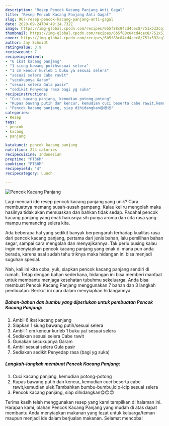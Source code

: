 ```yaml
---
description: "Resep Pencok Kacang Panjang Anti Gagal"
title: "Resep Pencok Kacang Panjang Anti Gagal"
slug: 967-resep-pencok-kacang-panjang-anti-gagal
date: 2020-09-24T04:49:24.732Z
image: https://img-global.cpcdn.com/recipes/6b5f88c84cd4cec8/751x532cq70/pencok-kacang-panjang-foto-resep-utama.jpg
thumbnail: https://img-global.cpcdn.com/recipes/6b5f88c84cd4cec8/751x532cq70/pencok-kacang-panjang-foto-resep-utama.jpg
cover: https://img-global.cpcdn.com/recipes/6b5f88c84cd4cec8/751x532cq70/pencok-kacang-panjang-foto-resep-utama.jpg
author: Jay Schmidt
ratingvalue: 3.9
reviewcount: 7
recipeingredient:
- "6 ikat kacang panjang"
- "1 siung bawang putihsesuai selera"
- "1 cm kencur kurleb 1 buku ya sesuai selera"
- "sesuai selera Cabe rawit"
- "secukupnya Garam"
- "sesuai selera Gula pasir"
- "sedikit Penyedap rasa bagi yg suka"
recipeinstructions:
- "Cuci kacang panjang, kemudian potong-potong"
- "Kupas bawang putih dan kencur, kemudian cuci beserta cabe rawit,kemudian ulek.Tambahkan bumbu-bumbu,icip-icip sesuai selera"
- "Pencok kacang panjang, siap dihidangkan😋😍😍"
categories:
- Resep
tags:
- pencok
- kacang
- panjang

katakunci: pencok kacang panjang 
nutrition: 224 calories
recipecuisine: Indonesian
preptime: "PT36M"
cooktime: "PT30M"
recipeyield: "4"
recipecategory: Lunch

---
```



![Pencok Kacang Panjang](https://img-global.cpcdn.com/recipes/6b5f88c84cd4cec8/751x532cq70/pencok-kacang-panjang-foto-resep-utama.jpg)

Lagi mencari ide resep pencok kacang panjang yang unik? Cara membuatnya memang susah-susah gampang. Kalau keliru mengolah maka hasilnya tidak akan memuaskan dan bahkan tidak sedap. Padahal pencok kacang panjang yang enak harusnya sih punya aroma dan cita rasa yang mampu memancing selera kita.

Ada beberapa hal yang sedikit banyak berpengaruh terhadap kualitas rasa dari pencok kacang panjang, pertama dari jenis bahan, lalu pemilihan bahan segar, sampai cara mengolah dan menyajikannya. Tak perlu pusing kalau ingin menyiapkan pencok kacang panjang yang enak di mana pun anda berada, karena asal sudah tahu triknya maka hidangan ini bisa menjadi suguhan spesial.




Nah, kali ini kita coba, yuk, siapkan pencok kacang panjang sendiri di rumah. Tetap dengan bahan sederhana, hidangan ini bisa memberi manfaat untuk membantu menjaga kesehatan tubuhmu sekeluarga. Anda bisa membuat Pencok Kacang Panjang menggunakan 7 bahan dan 3 langkah pembuatan. Berikut ini cara dalam menyiapkan hidangannya.

<!--inarticleads1-->

##### Bahan-bahan dan bumbu yang diperlukan untuk pembuatan Pencok Kacang Panjang:

1. Ambil 6 ikat kacang panjang
1. Siapkan 1 siung bawang putih/sesuai selera
1. Ambil 1 cm kencur kurleb 1 buku ya/ sesuai selera
1. Sediakan sesuai selera Cabe rawit
1. Gunakan secukupnya Garam
1. Ambil sesuai selera Gula pasir
1. Sediakan sedikit Penyedap rasa (bagi yg suka)




<!--inarticleads2-->

##### Langkah-langkah membuat Pencok Kacang Panjang:

1. Cuci kacang panjang, kemudian potong-potong
1. Kupas bawang putih dan kencur, kemudian cuci beserta cabe rawit,kemudian ulek.Tambahkan bumbu-bumbu,icip-icip sesuai selera
1. Pencok kacang panjang, siap dihidangkan😋😍😍




Terima kasih telah menggunakan resep yang kami tampilkan di halaman ini. Harapan kami, olahan Pencok Kacang Panjang yang mudah di atas dapat membantu Anda menyiapkan makanan yang lezat untuk keluarga/teman maupun menjadi ide dalam berjualan makanan. Selamat mencoba!
